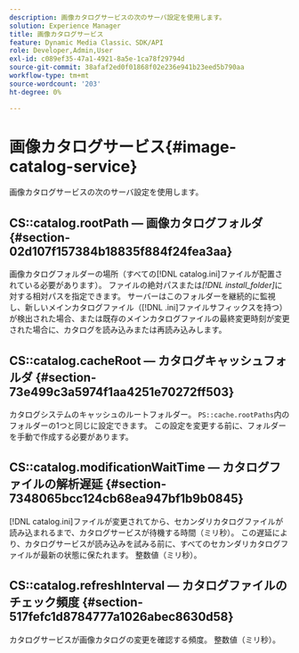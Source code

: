 ```yaml
---
description: 画像カタログサービスの次のサーバ設定を使用します。
solution: Experience Manager
title: 画像カタログサービス
feature: Dynamic Media Classic、SDK/API
role: Developer,Admin,User
exl-id: c089ef35-47a1-4921-8a5e-1ca78f29794d
source-git-commit: 38afaf2ed0f01868f02e236e941b23eed5b790aa
workflow-type: tm+mt
source-wordcount: '203'
ht-degree: 0%

---
```


# 画像カタログサービス{#image-catalog-service}

画像カタログサービスの次のサーバ設定を使用します。

## CS::catalog.rootPath — 画像カタログフォルダ {#section-02d107f157384b18835f884f24fea3aa}

画像カタログフォルダーの場所（すべての[!DNL catalog.ini]ファイルが配置されている必要があります）。 ファイルの絶対パスまたは&#x200B;*[!DNL install_folder]*&#x200B;に対する相対パスを指定できます。 サーバーはこのフォルダーを継続的に監視し、新しいメインカタログファイル（[!DNL .ini]ファイルサフィックスを持つ）が検出された場合、または既存のメインカタログファイルの最終変更時刻が変更された場合に、カタログを読み込みまたは再読み込みします。

## CS::catalog.cacheRoot — カタログキャッシュフォルダ {#section-73e499c3a5974f1aa4251e70272ff503}

カタログシステムのキャッシュのルートフォルダー。 `PS::cache.rootPaths`内のフォルダーの1つと同じに設定できます。 この設定を変更する前に、フォルダーを手動で作成する必要があります。

## CS::catalog.modificationWaitTime — カタログファイルの解析遅延 {#section-7348065bcc124cb68ea947bf1b9b0845}

[!DNL catalog.ini]ファイルが変更されてから、セカンダリカタログファイルが読み込まれるまで、カタログサービスが待機する時間（ミリ秒）。 この遅延により、カタログサービスが読み込みを試みる前に、すべてのセカンダリカタログファイルが最新の状態に保たれます。 整数値（ミリ秒）。

## CS::catalog.refreshInterval — カタログファイルのチェック頻度 {#section-517fefc1d8784777a1026abec8630d58}

カタログサービスが画像カタログの変更を確認する頻度。 整数値（ミリ秒）。

